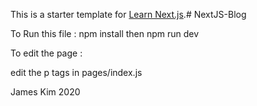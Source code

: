 This is a starter template for [Learn Next.js](https://nextjs.org/learn).# NextJS-Blog

To Run this file : npm install
then npm run dev

To edit the page :

edit the p tags in pages/index.js

James Kim 2020
